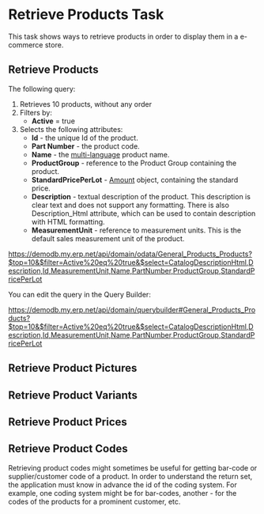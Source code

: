 # Retrieve Products Task

This task shows ways to retrieve products in order to display them in a e-commerce store.

## Retrieve Products

The following query:
1. Retrieves 10 products, without any order
2. Filters by:
   - **Active** = true
3. Selects the following attributes:
   - **Id** - the unique Id of the product.
   - **Part Number** - the product code.
   - **Name** - the [multi-language](~/topics/domain-api/multi-language-string.md) product name.
   - **ProductGroup** - reference to the Product Group containing the product.
   - **StandardPricePerLot** - [Amount](~/topics/domain-api/amount.md) object, containing the standard price.
   - **Description** - textual description of the product. This description is clear text and does not support any formatting. There is also Description_Html attribute, which can be used to contain description with HTML formatting.
   - **MeasurementUnit** - reference to measurement units. This is the default sales measurement unit of the product.

<https://demodb.my.erp.net/api/domain/odata/General_Products_Products?$top=10&$filter=Active%20eq%20true&$select=CatalogDescriptionHtml,Description,Id,MeasurementUnit,Name,PartNumber,ProductGroup,StandardPricePerLot>

You can edit the query in the Query Builder:

<https://demodb.my.erp.net/api/domain/querybuilder#General_Products_Products?$top=10&$filter=Active%20eq%20true&$select=CatalogDescriptionHtml,Description,Id,MeasurementUnit,Name,PartNumber,ProductGroup,StandardPricePerLot>

## Retrieve Product Pictures

## Retrieve Product Variants

## Retrieve Product Prices

## Retrieve Product Codes

Retrieving product codes might sometimes be useful for getting bar-code or supplier/customer code of a product.
In order to understand the return set, the application must know in advance the id of the coding system.
For example, one coding system might be for bar-codes, another - for the codes of the products for a prominent customer, etc.

